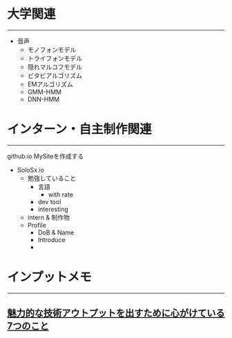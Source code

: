 # 大学関連
* * *
- 音声
  - モノフォンモデル
  - トライフォンモデル
  - 隠れマルコフモデル
  - ビタビアルゴリズム
  - EMアルゴリズム
  - GMM-HMM
  - DNN-HMM
  
# インターン・自主制作関連
* * *
github.io MySiteを作成する
- SoloSx.io
  - 勉強していること
      - 言語
        - with rate
      - dev tool
      - interesting
  - intern & 制作物
  - Profile
    - DoB & Name
    - Introduce
    - 
  
# インプットメモ
* * *
[魅力的な技術アウトプットを出すために心がけている7つのこと](https://note.com/shinyorke/n/n4daf30cbc653)
- 
